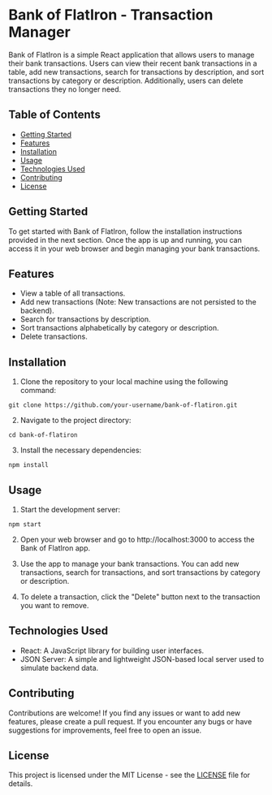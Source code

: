 # Bank of FlatIron - Transaction Manager

Bank of FlatIron is a simple React application that allows users to manage their bank transactions. Users can view their recent bank transactions in a table, add new transactions, search for transactions by description, and sort transactions by category or description. Additionally, users can delete transactions they no longer need.

## Table of Contents

- [Getting Started](#getting-started)
- [Features](#features)
- [Installation](#installation)
- [Usage](#usage)
- [Technologies Used](#technologies-used)
- [Contributing](#contributing)
- [License](#license)

## Getting Started

To get started with Bank of FlatIron, follow the installation instructions provided in the next section. Once the app is up and running, you can access it in your web browser and begin managing your bank transactions.

## Features

- View a table of all transactions.
- Add new transactions (Note: New transactions are not persisted to the backend).
- Search for transactions by description.
- Sort transactions alphabetically by category or description.
- Delete transactions.

## Installation

1. Clone the repository to your local machine using the following command:

```
git clone https://github.com/your-username/bank-of-flatiron.git
```

2. Navigate to the project directory:

```
cd bank-of-flatiron
```

3. Install the necessary dependencies:

```
npm install
```

## Usage

1. Start the development server:

```
npm start
```

2. Open your web browser and go to http://localhost:3000 to access the Bank of FlatIron app.

3. Use the app to manage your bank transactions. You can add new transactions, search for transactions, and sort transactions by category or description.

4. To delete a transaction, click the "Delete" button next to the transaction you want to remove.

## Technologies Used

- React: A JavaScript library for building user interfaces.
- JSON Server: A simple and lightweight JSON-based local server used to simulate backend data.

## Contributing

Contributions are welcome! If you find any issues or want to add new features, please create a pull request. If you encounter any bugs or have suggestions for improvements, feel free to open an issue.

## License

This project is licensed under the MIT License - see the [LICENSE](LICENSE) file for details.


